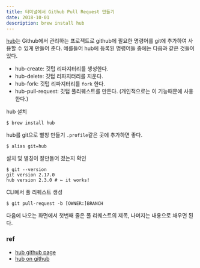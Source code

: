 ```yaml
---
title: 터미널에서 Github Pull Request 만들기
date: 2018-10-01
description: brew install hub
---
```


[hub](https://github.com/github/hub)는 Github에서 관리하는 프로젝트로 github에 필요한 명령어를 git에 추가하여 사용할 수 있게 만들어 준다. 예를들어 hub에 등록된 명령어들 중에는 다음과 같은 것들이 있다.

* hub-create: 깃텁 리파지터리를 생성한다.
* hub-delete: 깃텁 리파지터리를 지운다.
* hub-fork: 깃텁 리파지터리를 `fork` 한다.
* hub-pull-request: 깃텁 풀리퀘스트를 만든다. (개인적으로는 이 기능때문에 사용한다.)

hub 설치
```
$ brew install hub
```

hub를 git으로 별칭 만들기 `.profile`같은 곳에 추가하면 좋다.
```
$ alias git=hub
```

설치 및 별칭이 잘만들어 졌는지 확인
```
$ git --version
git version 2.17.0
hub version 2.3.0 # ← it works!
```

CLI에서 풀 리퀘스트 생성
```
$ git pull-request -b [OWNER:]BRANCH
```

다음에 나오는 화면에서 첫번째 줄은 풀 리퀘스트의 제목, 나머지는 내용으로 채우면 된다.

### ref

* [hub github page](https://hub.github.com/)
* [hub on github](https://github.com/github/hub)